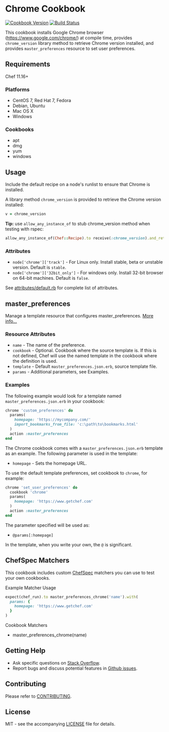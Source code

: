# Chrome Cookbook

[![Cookbook Version](http://img.shields.io/cookbook/v/chrome.svg?style=flat-square)][cookbook]
[![Build Status](http://img.shields.io/travis/dhoer/chef-chrome.svg?style=flat-square)][travis]

[cookbook]: https://supermarket.chef.io/cookbooks/chrome
[travis]: https://travis-ci.org/dhoer/chef-chrome

This cookbook installs Google Chrome browser (https://www.google.com/chrome/) at compile time, provides 
`chrome_version` library method  to retrieve Chrome version installed, and provides `master_preferences` resource
to set user preferences.

## Requirements

Chef 11.16+

### Platforms

- CentOS 7, Red Hat 7, Fedora
- Debian, Ubuntu
- Mac OS X
- Windows

### Cookbooks

- apt
- dmg
- yum
- windows

## Usage

Include the default recipe on a node's runlist to ensure that Chrome is installed.

A library method `chrome_version` is provided to retrieve the Chrome version installed:

```ruby
v = chrome_version
```

**Tip:** use `allow_any_instance_of` to stub chrome_version method when testing with rspec:

```ruby
allow_any_instance_of(Chef::Recipe).to receive(:chrome_version).and_return('40.0.0.0')
```

### Attributes

- `node['chrome']['track']` - For Linux only. Install stable, beta or unstable version. Default is `stable`.
- `node['chrome']['32bit_only']` - For windows only. Install 32-bit browser on 64-bit machines. Default is `false`.

See [attributes/default.rb](https://github.com/dhoer/chef-chrome/blob/master/attributes/default.rb) for complete list 
of attributes.

## master_preferences 

Manage a template resource that configures master_preferences.
[More info...](http://www.chromium.org/administrators/configuring-other-preferences)

### Resource Attributes

- `name` - The name of the preference. 
- `cookbook` - Optional. Cookbook where the source template is. If this is not defined, Chef will use the named 
template in the cookbook where the definition is used.
- `template` - Default `master_preferences.json.erb`, source template file.
- `params` - Additional parameters, see Examples.

### Examples
    
The following example would look for a template named `master_preferences.json.erb` in your cookbook:

```ruby
chrome 'custom_preferences' do
  params(
    homepage: 'https://mycompany.com/'
    import_bookmarks_from_file: 'c:\path\to\bookmarks.html'
  )
  action :master_preferences
end
```

The Chrome cookbook comes with a `master_preferences.json.erb` template as an example. The following parameter is used 
in the template:

- `homepage` - Sets the homepage URL.

To use the default template preferences, set cookbook to `chrome`, for example:

```ruby
chrome 'set_user_preferences' do
  cookbook 'chrome'
  params(
    homepage: 'https://www.getchef.com'
  )
  action :master_preferences
end
```
    
The parameter specified will be used as:

- `@params[:homepage]`

In the template, when you write your own, the `@` is significant.

## ChefSpec Matchers

This cookbook includes custom [ChefSpec](https://github.com/sethvargo/chefspec) matchers you can use to test your 
own cookbooks.

Example Matcher Usage

```ruby
expect(chef_run).to master_preferences_chrome('name').with(
  params: {
    homepage: 'https://www.getchef.com'
  }
)
```
      
Cookbook Matchers

- master_preferences_chrome(name)

## Getting Help

- Ask specific questions on [Stack Overflow](http://stackoverflow.com/questions/tagged/chef-chrome).
- Report bugs and discuss potential features in [Github issues](https://github.com/dhoer/chef-chrome/issues).

## Contributing

Please refer to [CONTRIBUTING](https://github.com/dhoer/chef-chrome/blob/master/CONTRIBUTING.md).

## License

MIT - see the accompanying [LICENSE](https://github.com/dhoer/chef-chrome/blob/master/LICENSE.md) file for details.
